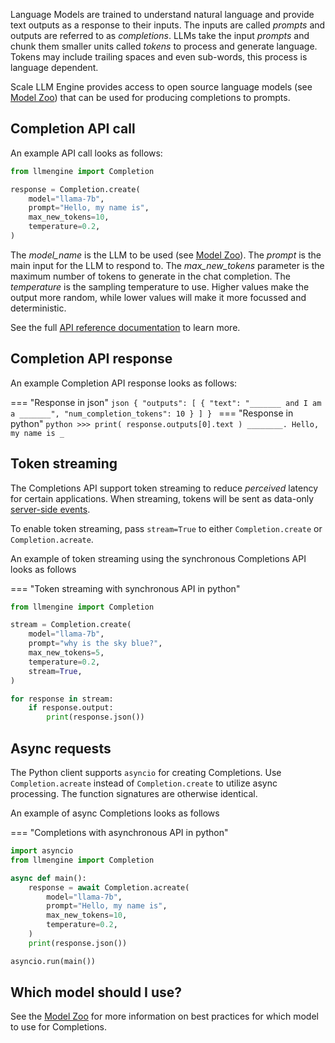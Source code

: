 Language Models are trained to understand natural language and provide text outputs as a response to their inputs. The inputs are called _prompts_ and outputs are referred to as _completions_. LLMs take the input _prompts_ and chunk them smaller units called _tokens_ to process and generate language. Tokens may include trailing spaces and even sub-words, this process is language dependent.

Scale LLM Engine provides access to open source language models (see [Model Zoo](../../model_zoo)) that can be used for producing completions to prompts.

## Completion API call

An example API call looks as follows:

```python
from llmengine import Completion

response = Completion.create(
    model="llama-7b",
    prompt="Hello, my name is",
    max_new_tokens=10,
    temperature=0.2,
)
```

The _model_name_ is the LLM to be used (see [Model Zoo](../../model_zoo)).
The _prompt_ is the main input for the LLM to respond to.
The _max_new_tokens_ parameter is the maximum number of tokens to generate in the chat completion.
The _temperature_ is the sampling temperature to use. Higher values make the output more random, while lower values will make it more focussed and deterministic.

See the full [API reference documentation](../../api/python_client/#llmengine.Completion) to learn more.

## Completion API response

An example Completion API response looks as follows:

=== "Response in json"
    ```json
    {
      "outputs": [
        {
          "text": "_______ and I am a _______",
          "num_completion_tokens": 10
        }
      ]
    }
    ```
=== "Response in python"
    ```python
    >>> print( response.outputs[0].text )
    ________. Hello, my name is _
    ```

## Token streaming

The Completions API support token streaming to reduce _perceived_ latency for certain applications. When streaming,
tokens will be sent as data-only [server-side events](https://developer.mozilla.org/en-US/docs/Web/API/Server-sent_events/Using_server-sent_events#event_stream_format).

To enable token streaming, pass `stream=True` to either `Completion.create` or `Completion.acreate`.

An example of token streaming using the synchronous Completions API looks as follows

=== "Token streaming with synchronous API in python"
```python
from llmengine import Completion

stream = Completion.create(
    model="llama-7b",
    prompt="why is the sky blue?",
    max_new_tokens=5,
    temperature=0.2,
    stream=True,
)

for response in stream:
    if response.output:
        print(response.json())
```

## Async requests

The Python client supports `asyncio` for creating Completions. Use `Completion.acreate` instead of `Completion.create`
to utilize async processing. The function signatures are otherwise identical.

An example of async Completions looks as follows

=== "Completions with asynchronous API in python"
```python
import asyncio
from llmengine import Completion

async def main():
    response = await Completion.acreate(
        model="llama-7b",
        prompt="Hello, my name is",
        max_new_tokens=10,
        temperature=0.2,
    )
    print(response.json())

asyncio.run(main())
```

## Which model should I use?

See the [Model Zoo](../../model_zoo) for more information on best practices for which model to use for Completions.
